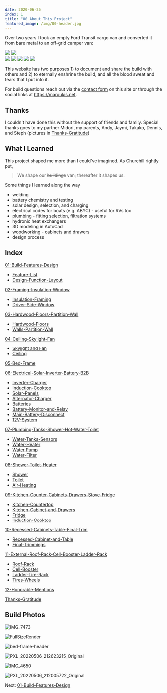 ```yaml
---
date: 2020-06-25
index: 1
title: "00 About This Project"
featured_image: /img/00-header.jpg
---
```


Over two years I took an empty Ford Transit cargo van and converted it from bare metal to an off-grid camper van:

<div class="gallery" data-columns="2">
	<img src="/img/00-header.jpg">
	<img src="/img/about-finished.jpg">
</div>

<div class="gallery" data-columns="3">
	<img src="/img/10-header.jpg">
	<img src="img/countertop-window.jpg">
	<img src = "img/final-kitchen.jpg">
	<img src="img/shower-header.jpg">
	<img src = "img/ladder-tire-rack-outside-shower.jpg"> 
</div>

This website has two purposes 1) to document and share the build with others and 2) to eternally enshrine the build, and all the blood sweat and tears that I put into it. 

For build questions reach out via the [contact form](contact) on this site or through the social links at <https://maroukis.net>.

## Thanks

I couldn't have done this without the support of friends and family. Special thanks goes to my partner Midori, my parents, Andy, Jaymi, Takako, Dennis, and Steph (pictures in [Thanks-Gratitude](Thanks-Gratitude.md))

## What I Learned

This project shaped me more than I could've imagined. As Churchill rightly put,

> We shape our ~~buildings~~ van; thereafter it shapes us. 

Some things I learned along the way
- welding
- battery chemistry and testing
- solar design, selection, and charging
- electrical codes for boats (e.g. ABYC) - useful for RVs too
- plumbing - fitting selection, filtration systems
- hydronic heat exchangers 
- 3D modeling in AutoCad
- woodworking - cabinets and drawers
- design process 

## Index

[01-Build-Features-Design](01-Build-Features-Design.md)
- [Feature-List](Feature-List.md)
- [Design-Function-Layout](Design-Function-Layout.md)

[02-Framing-Insulation-Window](02-Framing-Insulation-Window.md)
- [Insulation-Framing](Insulation-Framing.md)
- [Driver-Side-Window](Components/Driver-Side-Window.md)

[03-Hardwood-Floors-Partition-Wall](03-Hardwood-Floors-Partition-Wall.md) 
- [Hardwood-Floors](Hardwood-Floors.md)
- [Walls-Partition-Wall](Walls-Partition-Wall.md)

[04-Ceiling-Skylight-Fan](04-Ceiling-Skylight-Fan.md)
- [Skylight and Fan](Components/Skylight%20and%20Fan.md)
- [Ceiling](Components/Ceiling.md)

[05-Bed-Frame](05-Bed-Frame.md)

[06-Electrical-Solar-Inverter-Battery-B2B](06-Electrical-Solar-Inverter-Battery-B2B.md)
- [Inverter-Charger](Components/Inverter-Charger.md)
- [Induction-Cooktop](Components/Induction-Cooktop.md)
- [Solar-Panels](Components/Solar-Panels.md)
- [Alternator-Charger](Components/Alternator-Charger.md)
- [Batteries](Components/Batteries.md)
- [Battery-Monitor-and-Relay](Components/Battery-Monitor-and-Relay.md)
- [Main-Battery-Disconnect](Components/Main-Battery-Disconnect.md)
- [12V-System](Components/12V-System.md)

[07-Plumbing-Tanks-Shower-Hot-Water-Toilet](07-Plumbing-Tanks-Shower-Hot-Water-Toilet.md)
- [Water-Tanks-Sensors](Components/Water-Tanks-Sensors.md)
- [Water-Heater](Components/Water-Heater.md)
- [Water Pump](Components/Water%20Pump.md)
- [Water-Filter](Components/Water-Filter.md)

[08-Shower-Toilet-Heater](08-Shower-Toilet-Heater.md)
- [Shower](Shower.md)
- [Toilet](Components/Toilet.md)
- [Air-Heating](Components/Air-Heating.md)

[09-Kitchen-Counter-Cabinets-Drawers-Stove-Fridge](09-Kitchen-Counter-Cabinets-Drawers-Stove-Fridge.md)
- [Kitchen-Countertop](Kitchen-Countertop.md)
- [Kitchen-Cabinet-and-Drawers](Kitchen-Cabinet-and-Drawers.md)
- [Fridge](Components/Fridge.md)
- [Induction-Cooktop](Components/Induction-Cooktop.md)

[10-Recessed-Cabinets-Table-Final-Trim](10-Recessed-Cabinets-Table-Final-Trim.md)
- [Recessed-Cabinet-and-Table](Recessed-Cabinet-and-Table.md)
- [Final-Trimmings](Final-Trimmings.md)

[11-External-Roof-Rack-Cell-Booster-Ladder-Rack](11-External-Roof-Rack-Cell-Booster-Ladder-Rack.md)
- [Roof-Rack](Components/Roof-Rack.md)
- [Cell-Booster](Components/Cell-Booster.md)
- [Ladder-Tire-Rack](Components/Ladder-Tire-Rack.md)
- [Tires-Wheels](Components/Tires-Wheels.md)

[12-Honorable-Mentions](12-Honorable-Mentions.md)

[Thanks-Gratitude](Thanks-Gratitude.md)

## Build Photos

![IMG_7473](img/IMG_7473.jpeg)


![FullSizeRender](img/FullSizeRender.jpg)

![bed-frame-header](img/bed-frame-header.png)

![PXL_20220506_212623215_Original](img/PXL_20220506_212623215_Original.jpg)


![IMG_4650](img/IMG_4650.jpg)

![PXL_20220506_212005722_Original](img/PXL_20220506_212005722_Original.jpg)

Next: [01-Build-Features-Design](01-Build-Features-Design.md)